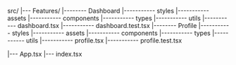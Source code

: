 src/
|--- Features/
|-------- Dashboard
|----------- styles
|----------- assets
|----------- components
|----------- types
|----------- utils
|----------- dashboard.tsx
|----------- dashboard.test.tsx
|-------- Profile
|----------- styles
|----------- assets
|----------- components
|----------- types
|----------- utils
|----------- profile.tsx
|----------- profile.test.tsx

|--- App.tsx
|--- index.tsx
